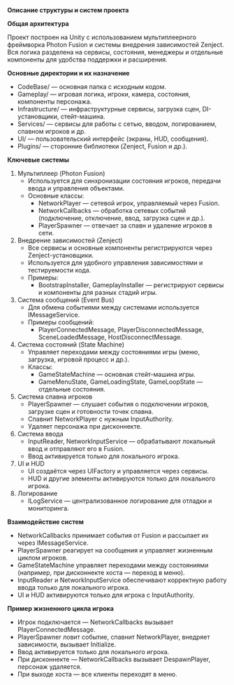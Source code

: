 **Описание структуры и систем проекта**

**Общая архитектура**

Проект построен на Unity с использованием мультиплеерного фреймворка Photon Fusion и системы внедрения зависимостей Zenject.
Вся логика разделена на сервисы, состояния, менеджеры и отдельные компоненты для удобства поддержки и расширения.

**Основные директории и их назначение**
 - CodeBase/ — основная папка с исходным кодом.
 - Gameplay/ — игровая логика, игроки, камера, состояния, компоненты персонажа.
 - Infrastructure/ — инфраструктурные сервисы, загрузка сцен, DI-установщики, стейт-машина.
 - Services/ — сервисы для работы с сетью, вводом, логированием, спавном игроков и др.
 - UI/ — пользовательский интерфейс (экраны, HUD, сообщения).
 - Plugins/ — сторонние библиотеки (Zenject, Fusion и др.).

**Ключевые системы**
 1) Мультиплеер (Photon Fusion)
    - Используется для синхронизации состояния игроков, передачи ввода и управления объектами.
    - Основные классы:
      - NetworkPlayer — сетевой игрок, управляемый через Fusion.
      - NetworkCallbacks — обработка сетевых событий (подключение, отключение, ввод, загрузка сцен и др.).
      - PlayerSpawner — отвечает за спавн и удаление игроков в сети.
2) Внедрение зависимостей (Zenject)
   - Все сервисы и основные компоненты регистрируются через Zenject-установщики.
   - Используется для удобного управления зависимостями и тестируемости кода.
   - Примеры:
     - BootstrapInstaller, GameplayInstaller — регистрируют сервисы и компоненты для разных стадий игры.
3) Система сообщений (Event Bus)
   - Для обмена событиями между системами используется IMessageService.
   - Примеры сообщений:
     - PlayerConnectedMessage, PlayerDisconnectedMessage, SceneLoadedMessage, HostDisconnectMessage.
4) Система состояний (State Machine)
   - Управляет переходами между состояниями игры (меню, загрузка, игровой процесс и др.).
   - Классы:
     - GameStateMachine — основная стейт-машина игры.
     - GameMenuState, GameLoadingState, GameLoopState — отдельные состояния.
5) Система спавна игроков
   - PlayerSpawner — слушает события о подключении игроков, загрузке сцен и готовности точек спавна.
   - Спавнит NetworkPlayer с нужным InputAuthority.
   - Удаляет персонажа при дисконнекте.
6) Система ввода
   - InputReader, NetworkInputService — обрабатывают локальный ввод и отправляют его в Fusion.
   - Ввод активируется только для локального игрока.
7) UI и HUD
   - UI создаётся через UIFactory и управляется через сервисы.
   - HUD и другие элементы активируются только для локального игрока.
8) Логирование
   - ILogService — централизованное логирование для отладки и мониторинга.
  
**Взаимодействие систем**
 - NetworkCallbacks принимает события от Fusion и рассылает их через IMessageService.
 - PlayerSpawner реагирует на сообщения и управляет жизненным циклом игроков.
 - GameStateMachine управляет переходами между состояниями (например, при дисконнекте хоста — переход в меню).
 - InputReader и NetworkInputService обеспечивают корректную работу ввода только для локального игрока.
 - UI и HUD активируются только для игрока с InputAuthority.

**Пример жизненного цикла игрока**
 - Игрок подключается — NetworkCallbacks вызывает PlayerConnectedMessage.
 - PlayerSpawner ловит событие, спавнит NetworkPlayer, внедряет зависимости, вызывает Initialize.
 - Ввод активируется только для локального игрока.
 - При дисконнекте — NetworkCallbacks вызывает DespawnPlayer, персонаж удаляется.
 - При выходе хоста — все клиенты переходят в меню.
